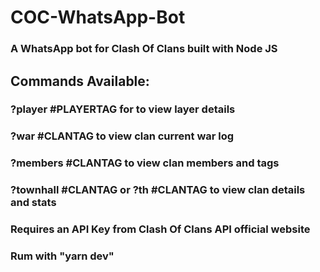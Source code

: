 # COC-WhatsApp-Bot
### A WhatsApp bot for Clash Of Clans built with Node JS

## Commands Available:
### ?player #PLAYERTAG for to view layer details
### ?war #CLANTAG to view clan current war log
### ?members #CLANTAG to view clan members and tags
### ?townhall #CLANTAG or ?th #CLANTAG to view clan details and stats

### Requires an API Key from Clash Of Clans API official website
### Rum with "yarn dev"
